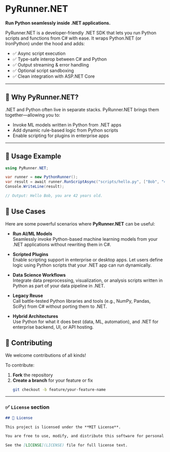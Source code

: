 # PyRunner.NET

**Run Python seamlessly inside .NET applications.**

PyRunner.NET is a developer-friendly .NET SDK that lets you run Python scripts and functions from C# with ease. It wraps Python.NET (or IronPython) under the hood and adds:
- ✅ Async script execution
- ✅ Type-safe interop between C# and Python
- ✅ Output streaming & error handling
- ✅ Optional script sandboxing
- ✅ Clean integration with ASP.NET Core

---

## 🚀 Why PyRunner.NET?

.NET and Python often live in separate stacks. PyRunner.NET brings them together—allowing you to:
- Invoke ML models written in Python from .NET apps
- Add dynamic rule-based logic from Python scripts
- Enable scripting for plugins in enterprise apps

---

## 🔧 Usage Example

```csharp
using PyRunner.NET;

var runner = new PythonRunner();
var result = await runner.RunScriptAsync("scripts/hello.py", ["Bob", "42"]);
Console.WriteLine(result);

// Output: Hello Bob, you are 42 years old.
```

## 🔧 Use Cases

Here are some powerful scenarios where **PyRunner.NET** can be useful:

- **Run AI/ML Models**  
  Seamlessly invoke Python-based machine learning models from your .NET applications without rewriting them in C#.

- **Scripted Plugins**  
  Enable scripting support in enterprise or desktop apps. Let users define logic using Python scripts that your .NET app can run dynamically.

- **Data Science Workflows**  
  Integrate data preprocessing, visualization, or analysis scripts written in Python as part of your data pipeline in .NET.

- **Legacy Reuse**  
  Call battle-tested Python libraries and tools (e.g., NumPy, Pandas, SciPy) from C# without porting them to .NET.

- **Hybrid Architectures**  
  Use Python for what it does best (data, ML, automation), and .NET for enterprise backend, UI, or API hosting.

## 🤝 Contributing

We welcome contributions of all kinds!

To contribute:

1. **Fork** the repository  
2. **Create a branch** for your feature or fix  
   ```bash
   git checkout -b feature/your-feature-name


---

### ✅ `License` section
```markdown
## 📜 License

This project is licensed under the **MIT License**.

You are free to use, modify, and distribute this software for personal or commercial use.

See the [LICENSE](LICENSE) file for full license text.
